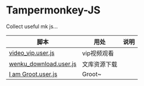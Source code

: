 # Tampermonkey-JS
Collect useful mk js...

| 脚本                                                         | 用处         | 说明 |
| ------------------------------------------------------------ | ------------ | ---- |
| [video_vip.user.js](https://github.com/Vulcanhy/Tampermonkey-JS/blob/main/video_vip.user.js) | vip视频观看  |      |
| [wenku_download.user.js](https://github.com/Vulcanhy/Tampermonkey-JS/blob/main/wenku_download.user.js) | 文库资源下载 |      |
| [I am Groot.user.js](https://github.com/Vulcanhy/Tampermonkey-JS/blob/main/I_am_Groot.user.js) | Groot~       |      |

